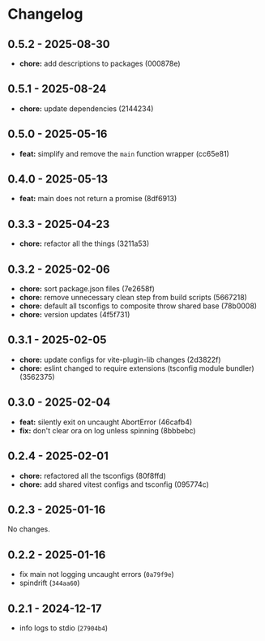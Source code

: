 # Changelog

## 0.5.2 - 2025-08-30

- __chore:__ add descriptions to packages (000878e)

## 0.5.1 - 2025-08-24

- __chore:__ update dependencies (2144234)

## 0.5.0 - 2025-05-16

- __feat:__ simplify and remove the `main` function wrapper (cc65e81)

## 0.4.0 - 2025-05-13

- __feat:__ main does not return a promise (8df6913)

## 0.3.3 - 2025-04-23

- __chore:__ refactor all the things (3211a53)

## 0.3.2 - 2025-02-06

- __chore:__ sort package.json files (7e2658f)
- __chore:__ remove unnecessary clean step from build scripts (5667218)
- __chore:__ default all tsconfigs to composite throw shared base (78b0008)
- __chore:__ version updates (4f5f731)

## 0.3.1 - 2025-02-05

- __chore:__ update configs for vite-plugin-lib changes (2d3822f)
- __chore:__ eslint changed to require extensions (tsconfig module bundler) (3562375)

## 0.3.0 - 2025-02-04

- __feat:__ silently exit on uncaught AbortError (46cafb4)
- __fix:__ don't clear ora on log unless spinning (8bbbebc)

## 0.2.4 - 2025-02-01

- __chore:__ refactored all the tsconfigs (80f8ffd)
- __chore:__ add shared vitest configs and tsconfig (095774c)

## 0.2.3 - 2025-01-16

No changes.

## 0.2.2 - 2025-01-16

- fix main not logging uncaught errors (`0a79f9e`)
- spindrift (`344aa60`)

## 0.2.1 - 2024-12-17

- info logs to stdio (`27904b4`)
